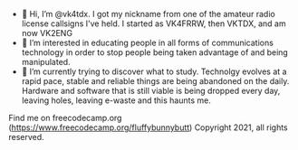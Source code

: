 - 👋 Hi, I’m @vk4tdx. I got my nickname from one of the amateur radio license callsigns I've held. I started as VK4FRRW, then VKTDX, and am now VK2ENG
- 👀 I’m interested in educating people in all forms of communications technology in order to stop people being taken advantage of and being manipulated.
- 🌱 I’m currently trying to discover what to study. Technolgy evolves at a rapid pace, stable and reliable things are being abandoned on the daily. Hardware and software that is still viable is being dropped every day, leaving holes, leaving e-waste and this haunts me.

Find me on freecodecamp.org (https://www.freecodecamp.org/fluffybunnybutt)
Copyright 2021, all rights reserved.
<!---
vk4tdx/vk4tdx is a ✨ special ✨ repository because its `README.md` (this file) appears on your GitHub profile.
You can click the Preview link to take a look at your changes.
--->
